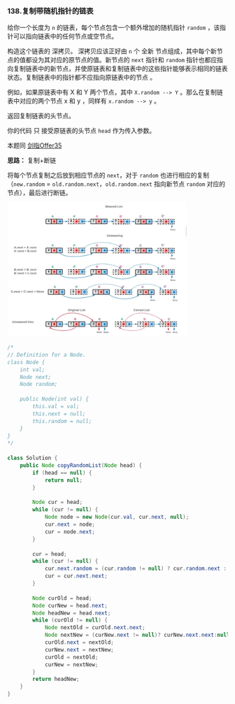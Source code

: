 ### 138.复制带随机指针的链表

给你一个长度为 `n` 的链表，每个节点包含一个额外增加的随机指针 `random` ，该指针可以指向链表中的任何节点或空节点。

构造这个链表的 深拷贝。 深拷贝应该正好由 `n` 个 全新 节点组成，其中每个新节点的值都设为其对应的原节点的值。新节点的 `next` 指针和 `random` 指针也都应指向复制链表中的新节点，并使原链表和复制链表中的这些指针能够表示相同的链表状态。复制链表中的指针都不应指向原链表中的节点 。

例如，如果原链表中有 X 和 Y 两个节点，其中 `X.random --> Y` 。那么在复制链表中对应的两个节点 x 和 y ，同样有 `x.random --> y` 。

返回复制链表的头节点。

你的代码 只 接受原链表的头节点 `head` 作为传入参数。

本题同 <a href="https://leetcode-cn.com/problems/fu-za-lian-biao-de-fu-zhi-lcof/">剑指Offer35</a>

**思路：** 复制+断链

将每个节点复制之后放到相应节点的 `next`，对于 `random` 也进行相应的复制（`new.random` = `old.random.next`，`old.random.next` 指向新节点 `random` 对应的节点），最后进行断链。

<img src="img/138题图.jpg" style="zoom:40%">

``` java
/*
// Definition for a Node.
class Node {
    int val;
    Node next;
    Node random;

    public Node(int val) {
        this.val = val;
        this.next = null;
        this.random = null;
    }
}
*/

class Solution {
    public Node copyRandomList(Node head) {
        if (head == null) {
            return null;
        }

        Node cur = head;
        while (cur != null) {
            Node node = new Node(cur.val, cur.next, null);
            cur.next = node;
            cur = node.next;
        }

        cur = head;
        while (cur != null) {
            cur.next.random = (cur.random != null) ? cur.random.next : null;
            cur = cur.next.next;
        }

        Node curOld = head;
        Node curNew = head.next;
        Node headNew = head.next;
        while (curOld != null) {
            Node nextOld = curOld.next.next;
            Node nextNew = (curNew.next != null)? curNew.next.next:null ;
            curOld.next = nextOld;
            curNew.next = nextNew;
            curOld = nextOld;
            curNew = nextNew; 
        }
        return headNew;
    }
}
```


